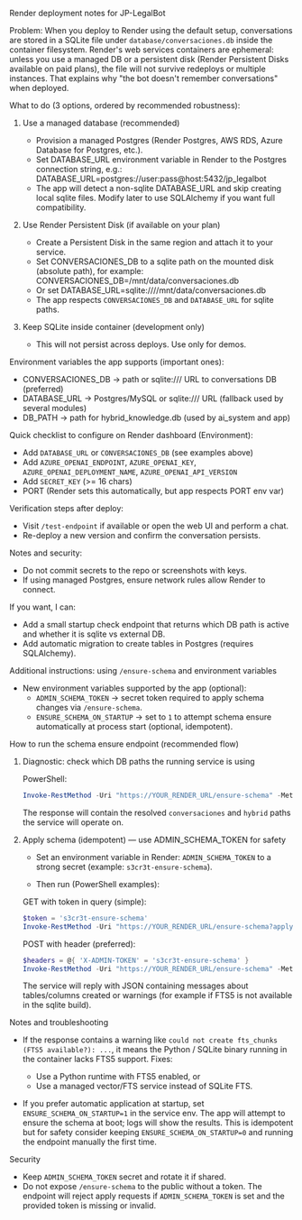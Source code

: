 Render deployment notes for JP-LegalBot

Problem: When you deploy to Render using the default setup, conversations are stored in a SQLite file under `database/conversaciones.db` inside the container filesystem. Render's web services containers are ephemeral: unless you use a managed DB or a persistent disk (Render Persistent Disks available on paid plans), the file will not survive redeploys or multiple instances. That explains why "the bot doesn't remember conversations" when deployed.

What to do (3 options, ordered by recommended robustness):

1) Use a managed database (recommended)
   - Provision a managed Postgres (Render Postgres, AWS RDS, Azure Database for Postgres, etc.).
   - Set DATABASE_URL environment variable in Render to the Postgres connection string, e.g.:
     DATABASE_URL=postgres://user:pass@host:5432/jp_legalbot
   - The app will detect a non-sqlite DATABASE_URL and skip creating local sqlite files. Modify later to use SQLAlchemy if you want full compatibility.

2) Use Render Persistent Disk (if available on your plan)
   - Create a Persistent Disk in the same region and attach it to your service.
   - Set CONVERSACIONES_DB to a sqlite path on the mounted disk (absolute path), for example:
     CONVERSACIONES_DB=/mnt/data/conversaciones.db
   - Or set DATABASE_URL=sqlite:////mnt/data/conversaciones.db
   - The app respects `CONVERSACIONES_DB` and `DATABASE_URL` for sqlite paths.

3) Keep SQLite inside container (development only)
   - This will not persist across deploys. Use only for demos.

Environment variables the app supports (important ones):
- CONVERSACIONES_DB  -> path or sqlite:/// URL to conversations DB (preferred)
- DATABASE_URL       -> Postgres/MySQL or sqlite:/// URL (fallback used by several modules)
- DB_PATH            -> path for hybrid_knowledge.db (used by ai_system and app)

Quick checklist to configure on Render dashboard (Environment):
- Add `DATABASE_URL` or `CONVERSACIONES_DB` (see examples above)
- Add `AZURE_OPENAI_ENDPOINT`, `AZURE_OPENAI_KEY`, `AZURE_OPENAI_DEPLOYMENT_NAME`, `AZURE_OPENAI_API_VERSION`
- Add `SECRET_KEY` (>= 16 chars)
- PORT (Render sets this automatically, but app respects PORT env var)

Verification steps after deploy:
- Visit `/test-endpoint` if available or open the web UI and perform a chat.
- Re-deploy a new version and confirm the conversation persists.

Notes and security:
- Do not commit secrets to the repo or screenshots with keys.
- If using managed Postgres, ensure network rules allow Render to connect.

If you want, I can:
- Add a small startup check endpoint that returns which DB path is active and whether it is sqlite vs external DB.
- Add automatic migration to create tables in Postgres (requires SQLAlchemy).

Additional instructions: using `/ensure-schema` and environment variables

- New environment variables supported by the app (optional):
   - `ADMIN_SCHEMA_TOKEN` -> secret token required to apply schema changes via `/ensure-schema`.
   - `ENSURE_SCHEMA_ON_STARTUP` -> set to `1` to attempt schema ensure automatically at process start (optional, idempotent).

How to run the schema ensure endpoint (recommended flow)

1) Diagnostic: check which DB paths the running service is using

    PowerShell:

    ```powershell
    Invoke-RestMethod -Uri "https://YOUR_RENDER_URL/ensure-schema" -Method GET
    ```

    The response will contain the resolved `conversaciones` and `hybrid` paths the service will operate on.

2) Apply schema (idempotent) — use ADMIN_SCHEMA_TOKEN for safety

    - Set an environment variable in Render: `ADMIN_SCHEMA_TOKEN` to a strong secret (example: `s3cr3t-ensure-schema`).

    - Then run (PowerShell examples):

    GET with token in query (simple):

    ```powershell
    $token = 's3cr3t-ensure-schema'
    Invoke-RestMethod -Uri "https://YOUR_RENDER_URL/ensure-schema?apply=1&token=$token" -Method GET
    ```

    POST with header (preferred):

    ```powershell
    $headers = @{ 'X-ADMIN-TOKEN' = 's3cr3t-ensure-schema' }
    Invoke-RestMethod -Uri "https://YOUR_RENDER_URL/ensure-schema" -Method POST -Headers $headers
    ```

    The service will reply with JSON containing messages about tables/columns created or warnings (for example if FTS5 is not available in the sqlite build).

Notes and troubleshooting

- If the response contains a warning like `could not create fts_chunks (FTS5 available?): ...`, it means the Python / SQLite binary running in the container lacks FTS5 support. Fixes:
   - Use a Python runtime with FTS5 enabled, or
   - Use a managed vector/FTS service instead of SQLite FTS.

- If you prefer automatic application at startup, set `ENSURE_SCHEMA_ON_STARTUP=1` in the service env. The app will attempt to ensure the schema at boot; logs will show the results. This is idempotent but for safety consider keeping `ENSURE_SCHEMA_ON_STARTUP=0` and running the endpoint manually the first time.

Security

- Keep `ADMIN_SCHEMA_TOKEN` secret and rotate it if shared.
- Do not expose `/ensure-schema` to the public without a token. The endpoint will reject apply requests if `ADMIN_SCHEMA_TOKEN` is set and the provided token is missing or invalid.

